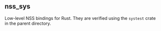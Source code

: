 ## nss_sys

Low-level NSS bindings for Rust. They are verified using the `systest` crate in the parent directory.
